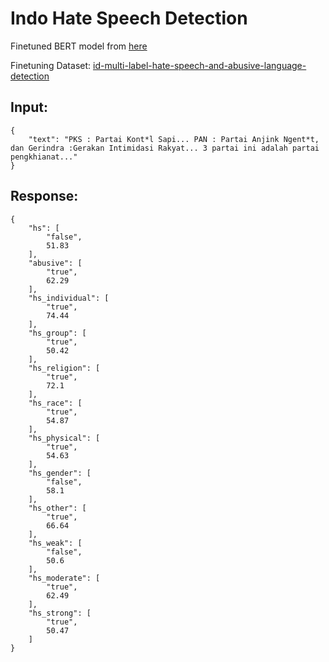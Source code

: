 # Indo Hate Speech Detection

Finetuned BERT model from [here](https://huggingface.co/indobenchmark/indobert-large-p2)

Finetuning Dataset: [id-multi-label-hate-speech-and-abusive-language-detection
](https://github.com/okkyibrohim/id-multi-label-hate-speech-and-abusive-language-detection)

## Input:
```
{
    "text": "PKS : Partai Kont*l Sapi... PAN : Partai Anjink Ngent*t, dan Gerindra :Gerakan Intimidasi Rakyat... 3 partai ini adalah partai pengkhianat..."
}
```

## Response:
```
{
    "hs": [
        "false",
        51.83
    ],
    "abusive": [
        "true",
        62.29
    ],
    "hs_individual": [
        "true",
        74.44
    ],
    "hs_group": [
        "true",
        50.42
    ],
    "hs_religion": [
        "true",
        72.1
    ],
    "hs_race": [
        "true",
        54.87
    ],
    "hs_physical": [
        "true",
        54.63
    ],
    "hs_gender": [
        "false",
        58.1
    ],
    "hs_other": [
        "true",
        66.64
    ],
    "hs_weak": [
        "false",
        50.6
    ],
    "hs_moderate": [
        "true",
        62.49
    ],
    "hs_strong": [
        "true",
        50.47
    ]
}
```